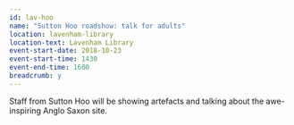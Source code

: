 ```yaml
---
id: lav-hoo
name: "Sutton Hoo roadshow: talk for adults"
location: lavenham-library
location-text: Lavenham Library
event-start-date: 2018-10-23
event-start-time: 1430
event-end-time: 1600
breadcrumb: y
---
```


Staff from Sutton Hoo will be showing artefacts and talking about the awe-inspiring Anglo Saxon site.
